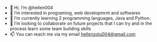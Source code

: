 - 👋 Hi, I’m @hellen004
- 👀 I’m interested in programing, web developmrnt and softwares 
- 🌱 I’m currently learning 2 programming languages, Java and Python.
- 💞️ I’m looking to collaborate on future projects that I can try and in the process learn some team building skills 
- 📫 You can reach me via my email hellenzolu004@gmail.com

<!---
hellen004/hellen004 is a ✨ special ✨ repository because its `README.md` (this file) appears on your GitHub profile.
You can click the Preview link to take a look at your changes.
--->
